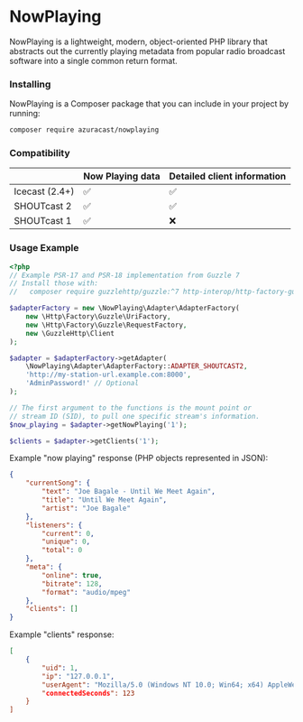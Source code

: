 # NowPlaying

NowPlaying is a lightweight, modern, object-oriented PHP library that abstracts out the currently playing metadata from popular radio broadcast software into a single common return format.

### Installing

NowPlaying is a Composer package that you can include in your project by running:

```bash
composer require azuracast/nowplaying
```

### Compatibility

|                | Now Playing data | Detailed client information |
|----------------|------------------|-----------------------------|
| Icecast (2.4+) | ✅                | ✅                           |
| SHOUTcast 2    | ✅                | ✅                           |
| SHOUTcast 1    | ✅                | ❌                           |

### Usage Example

```php
<?php
// Example PSR-17 and PSR-18 implementation from Guzzle 7
// Install those with:
//   composer require guzzlehttp/guzzle:^7 http-interop/http-factory-guzzle

$adapterFactory = new \NowPlaying\Adapter\AdapterFactory(
    new \Http\Factory\Guzzle\UriFactory,
    new \Http\Factory\Guzzle\RequestFactory,
    new \GuzzleHttp\Client
);

$adapter = $adapterFactory->getAdapter(
    \NowPlaying\Adapter\AdapterFactory::ADAPTER_SHOUTCAST2,
    'http://my-station-url.example.com:8000',
    'AdminPassword!' // Optional
);

// The first argument to the functions is the mount point or
// stream ID (SID), to pull one specific stream's information.
$now_playing = $adapter->getNowPlaying('1');

$clients = $adapter->getClients('1');
```

Example "now playing" response (PHP objects represented in JSON):

```json
{
    "currentSong": {
        "text": "Joe Bagale - Until We Meet Again",
        "title": "Until We Meet Again",
        "artist": "Joe Bagale"
    },
    "listeners": {
        "current": 0,
        "unique": 0,
        "total": 0
    },
    "meta": {
        "online": true,
        "bitrate": 128,
        "format": "audio/mpeg"
    },
    "clients": []
}
```

Example "clients" response:

```json
[
    {
        "uid": 1,
        "ip": "127.0.0.1",
        "userAgent": "Mozilla/5.0 (Windows NT 10.0; Win64; x64) AppleWebKit/537.36 (KHTML, like Gecko) Chrome/69.0.3497.81 Safari/537.36","
        "connectedSeconds": 123
    }
]
```
